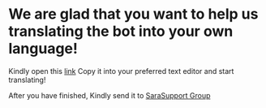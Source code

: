 # We are glad that you want to help us translating the bot into your own language!


Kindly open this [link](https://raw.githubusercontent.com/adi19v/translation/master/English.py)
Copy it into your preferred text editor and start translating!

After you have finished, Kindly send it to [SaraSupport Group](https://t.me/Saraak_botHelp)
